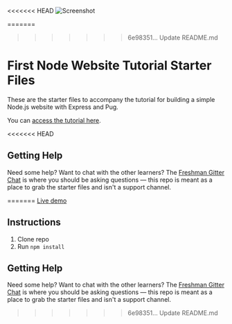 <<<<<<< HEAD
![Screenshot](https://res.cloudinary.com/turnup/image/upload/v1526512881/homepage-cards.png)

=======
>>>>>>> 6e98351... Update README.md
# First Node Website Tutorial Starter Files

These are the starter files to accompany the tutorial for building a simple Node.js website with Express and Pug.

You can [access the tutorial here](https://freshman.tech/learn-node).

<<<<<<< HEAD
## Getting Help

Need some help? Want to chat with the other learners? The [Freshman Gitter Chat](https://gitter.im/FreshmanHQ/freshman) is where you should be asking questions — this repo is meant as a place to grab the starter files and isn't a support channel.


=======
[Live demo](https://freshman-node.herokuapp.com/)

## Instructions
1. Clone repo
2. Run `npm install`

## Getting Help

Need some help? Want to chat with the other learners? The [Freshman Gitter Chat](https://gitter.im/FreshmanHQ/freshman) is where you should be asking questions — this repo is meant as a place to grab the starter files and isn't a support channel.
>>>>>>> 6e98351... Update README.md
